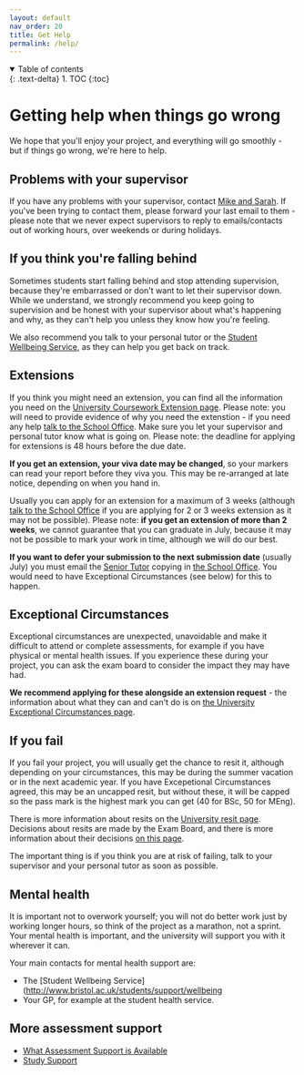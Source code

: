 ```yaml
---
layout: default
nav_order: 20
title: Get Help
permalink: /help/
---
```


<details open markdown="block">
<summary>
Table of contents
</summary>
{: .text-delta}
1. TOC
{:toc}
</details>

# Getting help when things go wrong

We hope that you'll enjoy your project, and everything will go smoothly - but if things go wrong, we're here to help.

## Problems with your supervisor

If you have any problems with your supervisor, contact [Mike and Sarah](/contact).  If you've been trying to contact them, please forward your last email to them - please note that we never expect supervisors to reply to emails/contacts out of working hours, over weekends or during holidays.  

## If you think you're falling behind

Sometimes students start falling behind and stop attending supervision, because they're embarrassed or don't want to let their supervisor down. While we understand, we strongly recommend you keep going to supervision and be honest with your supervisor about what's happening and why, as they can't help you unless they know how you're feeling. 

We also recommend you talk to your personal tutor or the [Student Wellbeing Service](http://www.bristol.ac.uk/students/support/wellbeing), as they can help you get back on track.

## Extensions

If you think you might need an extension, you can find all the information you need on the [University Coursework Extension page](https://www.bristol.ac.uk/students/support/academic-advice/assessment-support/request-a-coursework-extension/).  Please note:  you will need to provide evidence of why you need the extenstion - if you need any help [talk to the School Office](mailto:coms-student-enquiries@bristol.ac.uk).  Make sure you let your supervisor and personal tutor know what is going on.  Please note: the deadline for applying for extensions is 48 hours before the due date. 

**If you get an extension, your viva date may be changed**, so your markers can read your report before they viva you. This may be re-arranged at late notice, depending on when you hand in. 

Usually you can apply for an extension for a maximum of 3 weeks (although [talk to the School Office](mailto:coms-student-enquiries@bristol.ac.uk) if you are applying for 2 or 3 weeks extension as it may not be possible). Please note:  **if you get an extension of more than 2 weeks**, we cannot guarantee that you can graduate in July, because it may not be possible to mark your work in time, although we will do our best. 

**If you want to defer your submission to the next submission date** (usually July) you must email the [Senior Tutor](mailto:cs-styear3@bristol.ac.uk) copying in [the School Office](mailto:coms-student-enquiries@bristol.ac.uk).  You would need to have Exceptional Circumstances (see below) for this to happen.  

## Exceptional Circumstances

Exceptional circumstances are unexpected, unavoidable and make it difficult to attend or complete assessments, for example if you have physical or mental health issues. If you experience these during your project, you can ask the exam board to consider the impact they may have had. 

**We recommend applying for these alongside an extension request** - the information about what they can and can't do is on [the University Exceptional Circumstances page](https://www.bristol.ac.uk/students/support/academic-advice/assessment-support/exceptional-circumstances/).

## If you fail

If you fail your project, you will usually get the chance to resit it, although depending on your circumstances, this may be during the summer vacation or in the next academic year. If you have Excepetional Circumstances agreed, this may be an uncapped resit, but without these, it will be capped so the pass mark is the highest mark you can get (40 for BSc, 50 for MEng).  

There is more information about resits on the [University resit page](https://www.bristol.ac.uk/students/support/academic-advice/outcomes/resits/).  Decisions about resits are made by the Exam Board, and there is more information about their decisions [on this page](https://www.bristol.ac.uk/students/support/academic-advice/outcomes/).

The important thing is if you think you are at risk of failing, talk to your supervisor and your personal tutor as soon as possible.  

## Mental health

It is important not to overwork yourself; you will not do better work just by working longer hours, so think of the project as a marathon, not a sprint. Your mental health is important, and the university will support you with it wherever it can.

Your main contacts for mental health support are:

* The [Student Wellbeing Service](http://www.bristol.ac.uk/students/support/wellbeing
* Your GP, for example at the student health service.

## More assessment support

* [What Assessment Support is Available](https://www.bristol.ac.uk/students/support/academic-advice/assessment-support/)
* [Study Support](https://www.bristol.ac.uk/students/your-studies/study-support/)

